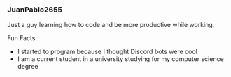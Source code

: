 ### JuanPablo2655

Just a guy learning how to code and be more productive while working.

Fun Facts
* I started to program because I thought Discord bots were cool
* I am a current student in a university studying for my computer science degree

<!--
TODO: Flesh out my profile
-->
